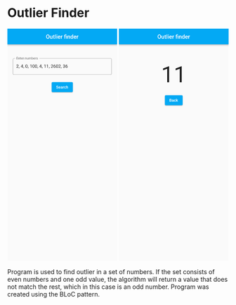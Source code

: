 # Outlier Finder

<p float="left">
  <img src="/ss1.png" width="250" />
  <img src="/ss2.png" width="250" />
</p>

Program is used to find outlier in a set of numbers. If the set consists of even numbers and 
one odd value, the algorithm will return a value that does not match the rest, 
which in this case is an odd number.
Program was created using the BLoC pattern.
